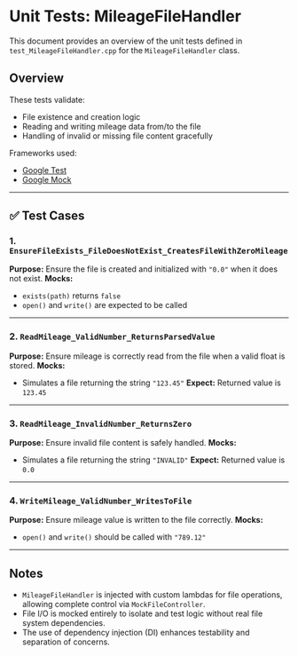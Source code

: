 # Unit Tests: MileageFileHandler

This document provides an overview of the unit tests defined in `test_MileageFileHandler.cpp` for the `MileageFileHandler` class.

## Overview

These tests validate:
- File existence and creation logic
- Reading and writing mileage data from/to the file
- Handling of invalid or missing file content gracefully

Frameworks used:
- [Google Test](https://github.com/google/googletest)
- [Google Mock](https://github.com/google/googletest/tree/main/googlemock)

---

## ✅ Test Cases

### 1. `EnsureFileExists_FileDoesNotExist_CreatesFileWithZeroMileage`
**Purpose:** Ensure the file is created and initialized with `"0.0"` when it does not exist.
**Mocks:**
- `exists(path)` returns `false`
- `open()` and `write()` are expected to be called

---

### 2. `ReadMileage_ValidNumber_ReturnsParsedValue`
**Purpose:** Ensure mileage is correctly read from the file when a valid float is stored.
**Mocks:**
- Simulates a file returning the string `"123.45"`
**Expect:** Returned value is `123.45`

---

### 3. `ReadMileage_InvalidNumber_ReturnsZero`
**Purpose:** Ensure invalid file content is safely handled.
**Mocks:**
- Simulates a file returning the string `"INVALID"`
**Expect:** Returned value is `0.0`

---

### 4. `WriteMileage_ValidNumber_WritesToFile`
**Purpose:** Ensure mileage value is written to the file correctly.
**Mocks:**
- `open()` and `write()` should be called with `"789.12"`

---

## Notes

- `MileageFileHandler` is injected with custom lambdas for file operations, allowing complete control via `MockFileController`.
- File I/O is mocked entirely to isolate and test logic without real file system dependencies.
- The use of dependency injection (DI) enhances testability and separation of concerns.
